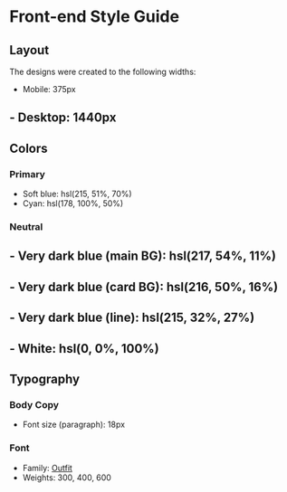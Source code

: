 # Front-end Style Guide

## Layout

The designs were created to the following widths:

- Mobile: 375px
## - Desktop: 1440px

## Colors

### Primary

- Soft blue: hsl(215, 51%, 70%)
- Cyan: hsl(178, 100%, 50%)

### Neutral
## - Very dark blue (main BG): hsl(217, 54%, 11%)
## - Very dark blue (card BG): hsl(216, 50%, 16%)
## - Very dark blue (line): hsl(215, 32%, 27%)
## - White: hsl(0, 0%, 100%)

## Typography

### Body Copy

- Font size (paragraph): 18px

### Font

- Family: [Outfit](https://fonts.google.com/specimen/Outfit)
- Weights: 300, 400, 600
